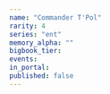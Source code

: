 ```yaml
---
name: "Commander T'Pol"
rarity: 4
series: "ent"
memory_alpha: ""
bigbook_tier:
events:
in_portal:
published: false
---
```

